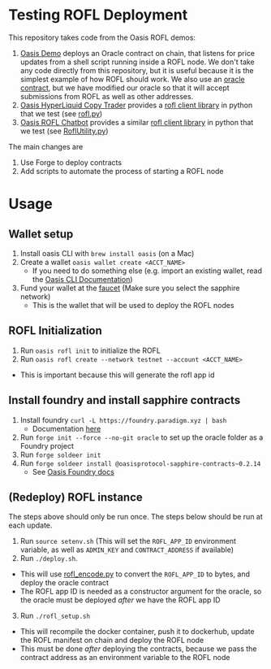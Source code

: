 # Testing ROFL Deployment

This repository takes code from the Oasis ROFL demos:

1. [Oasis Demo](https://github.com/oasisprotocol/demo-rofl) deploys an Oracle contract on chain, that listens for price updates from a shell script running inside a ROFL node.  We don't take any code directly from this repository, 
    but it is useful because it is the simplest example of how ROFL should work.  We also use an [oracle contract](oracle/src/Oracle.sol), but we have modified our oracle so that it will accept submissions from ROFL as well as other addresses.
1. [Oasis HyperLiquid Copy Trader](https://github.com/oasisprotocol/template-rofl-hl-copy-trader) provides a [rofl client library](https://github.com/oasisprotocol/template-rofl-hl-copy-trader/blob/master/src/clients/rofl.py) in python that we test (see [rofl.py](docker/rofl.py))
1. [Oasis ROFL Chatbot](https://github.com/oasisprotocol/demo-rofl-chatbot) provides a similar [rofl client library](https://github.com/oasisprotocol/demo-rofl-chatbot/blob/main/oracle/src/RoflUtility.py) in python that we test (see [RoflUtility.py](docker/RoflUtility.py))

The main changes are
1) Use Forge to deploy contracts
2) Add scripts to automate the process of starting a ROFL node

# Usage

## Wallet setup

1. Install oasis CLI with `brew install oasis` (on a Mac)
2. Create a wallet `oasis wallet create <ACCT_NAME>` 
    - If you need to do something else (e.g. import an existing wallet, read the [Oasis CLI Documentation](https://docs.oasis.io/build/tools/cli/wallet#create))
3. Fund your wallet at the [faucet](https://faucet.testnet.oasis.dev/) (Make sure you select the sapphire network)
    - This is the wallet that will be used to deploy the ROFL nodes

## ROFL Initialization

1. Run `oasis rofl init` to initialize the ROFL
2. Run `oasis rofl create --network testnet --account <ACCT_NAME>` 
  - This is important because this will generate the rofl app id

## Install foundry and install sapphire contracts
1. Install foundry `curl -L https://foundry.paradigm.xyz | bash` 
    - Documentation [here](https://getfoundry.sh/introduction/installation/)
2. Run `forge init --force --no-git oracle` to set up the oracle folder as a Foundry project
3. Run `forge soldeer init`
4. Run `forge soldeer install @oasisprotocol-sapphire-contracts~0.2.14` 
    - See [Oasis Foundry docs](https://docs.oasis.io/build/tools/foundry/)

## (Redeploy) ROFL instance

The steps above should only be run once.
The steps below should be run at each update.

1. Run `source setenv.sh` (This will set the `ROFL_APP_ID` environment variable, as well as `ADMIN_KEY` and `CONTRACT_ADDRESS` if available)
2. Run `./deploy.sh`.
  - This will use [rofl_encode.py](rofl_encode.py) to convert the `ROFL_APP_ID` to bytes, and deploy the oracle contract
  - The ROFL app ID is needed as a constructor argument for the oracle, so the oracle must be deployed *after* we have the ROFL app ID
3. Run `./rofl_setup.sh`
  - This will recompile the docker container, push it to dockerhub, update the ROFL manifest on chain and deploy the ROFL node
  - This must be done *after* deploying the contracts, because we pass the contract address as an environment variable to the ROFL node
